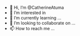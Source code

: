 - 👋 Hi, I’m @CatherineAtuma
- 👀 I’m interested in 
- 🌱 I’m currently learning ...
- 💞️ I’m looking to collaborate on ...
- 📫 How to reach me ...

<!---
CatherineAtuma/CatherineAtuma is a ✨ special ✨ repository because its `README.md` (this file) appears on your GitHub profile.
You can click the Preview link to take a look at your changes.
--->
